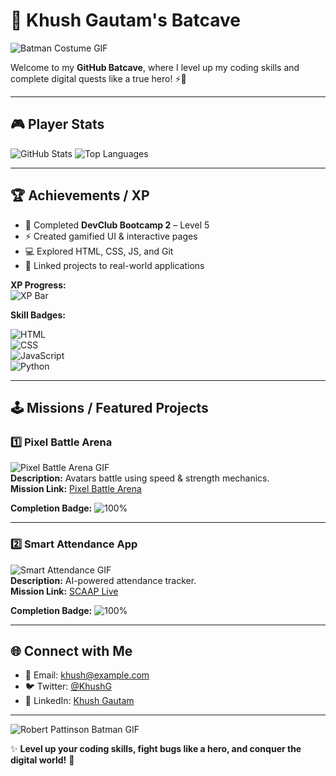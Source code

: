 # 🦇 Khush Gautam's Batcave

![Batman Costume GIF](https://media4.giphy.com/media/v1.Y2lkPTc5MGI3NjExY3UzbGFyd293OTFpeTZwY3p6eGFxbHhoYWdocGZqdGM1bDRzdnd5MSZlcD12MV9pbnRlcm5hbF9naWZfYnlfaWQmY3Q9Zw/EMpPEre2PqFy8GkOZE/giphy.gif)

Welcome to my **GitHub Batcave**, where I level up my coding skills and complete digital quests like a true hero! ⚡🦇

---

## 🎮 Player Stats

![GitHub Stats](https://github-readme-stats.vercel.app/api?username=Khush-Gautam&show_icons=true&theme=radical)
![Top Languages](https://github-readme-stats.vercel.app/api/top-langs/?username=Khush-Gautam&layout=compact&theme=radical)

---

## 🏆 Achievements / XP

- 🦸 Completed **DevClub Bootcamp 2** – Level 5  
- ⚡ Created gamified UI & interactive pages  
- 💻 Explored HTML, CSS, JS, and Git  
- 🔗 Linked projects to real-world applications  

**XP Progress:**  
![XP Bar](https://progress-bar.dev/75/?title=Level%20Up)  

**Skill Badges:**  

![HTML](https://img.shields.io/badge/HTML5-E34F26?style=for-the-badge&logo=html5&logoColor=white)  
![CSS](https://img.shields.io/badge/CSS3-1572B6?style=for-the-badge&logo=css3&logoColor=white)  
![JavaScript](https://img.shields.io/badge/JavaScript-F7DF1E?style=for-the-badge&logo=javascript&logoColor=black)  
![Python](https://img.shields.io/badge/Python-3776AB?style=for-the-badge&logo=python&logoColor=white)

---

## 🕹 Missions / Featured Projects

### 1️⃣ Pixel Battle Arena
![Pixel Battle Arena GIF](https://media.giphy.com/media/3o7aCSPqXE0Jq3l2p6/giphy.gif)  
**Description:** Avatars battle using speed & strength mechanics.  
**Mission Link:** [Pixel Battle Arena](https://github.com/Khush-Gautam/pixel-battle-arena)  

**Completion Badge:** ![100%](https://img.shields.io/badge/Status-Complete-brightgreen)

---

### 2️⃣ Smart Attendance App
![Smart Attendance GIF](https://via.placeholder.com/500x200.png?text=Smart+Attendance+App)  
**Description:** AI-powered attendance tracker.  
**Mission Link:** [SCAAP Live](https://bronze-tony-67.tiiny.site/)  

**Completion Badge:** ![100%](https://img.shields.io/badge/Status-Complete-brightgreen)

---

## 🌐 Connect with Me

- 💌 Email: khush@example.com  
- 🐦 Twitter: [@KhushG](https://twitter.com/KhushG)  
- 💼 LinkedIn: [Khush Gautam](https://www.linkedin.com/in/khush-gautam/)  

---

![Robert Pattinson Batman GIF](https://media1.giphy.com/media/v1.Y2lkPTc5MGI3NjExZTlscnhrYTZhdGY5NDQ5cHVoMWdrNWRxMTBiNDU3NnBtNnduaXpkaCZlcD12MV9pbnRlcm5hbF9naWZfYnlfaWQmY3Q9Zw/8bxgTkgQqjQBEobJlW/giphy.gif)

✨ **Level up your coding skills, fight bugs like a hero, and conquer the digital world!** 🦇
